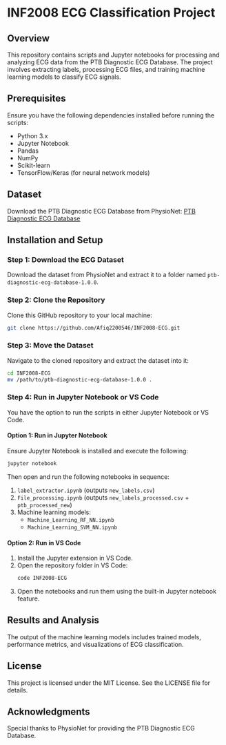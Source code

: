 # INF2008 ECG Classification Project

## Overview
This repository contains scripts and Jupyter notebooks for processing and analyzing ECG data from the PTB Diagnostic ECG Database. The project involves extracting labels, processing ECG files, and training machine learning models to classify ECG signals.

## Prerequisites
Ensure you have the following dependencies installed before running the scripts:
- Python 3.x
- Jupyter Notebook
- Pandas
- NumPy
- Scikit-learn
- TensorFlow/Keras (for neural network models)

## Dataset
Download the PTB Diagnostic ECG Database from PhysioNet:
[PTB Diagnostic ECG Database](https://www.physionet.org/static/published-projects/ptbdb/ptb-diagnostic-ecg-database-1.0.0.zip)

## Installation and Setup

### Step 1: Download the ECG Dataset
Download the dataset from PhysioNet and extract it to a folder named `ptb-diagnostic-ecg-database-1.0.0`.

### Step 2: Clone the Repository
Clone this GitHub repository to your local machine:
```sh
git clone https://github.com/Afiq2200546/INF2008-ECG.git
```

### Step 3: Move the Dataset
Navigate to the cloned repository and extract the dataset into it:
```sh
cd INF2008-ECG
mv /path/to/ptb-diagnostic-ecg-database-1.0.0 .
```

### Step 4: Run in Jupyter Notebook or VS Code
You have the option to run the scripts in either Jupyter Notebook or VS Code.

#### Option 1: Run in Jupyter Notebook
Ensure Jupyter Notebook is installed and execute the following:
```sh
jupyter notebook
```
Then open and run the following notebooks in sequence:
1. `label_extractor.ipynb` (outputs `new_labels.csv`)
2. `File_processing.ipynb` (outputs `new_labels_processed.csv` + `ptb_processed_new`)
3. Machine learning models:
   - `Machine_Learning_RF_NN.ipynb`
   - `Machine_Learning_SVM_NN.ipynb`

#### Option 2: Run in VS Code
1. Install the Jupyter extension in VS Code.
2. Open the repository folder in VS Code:
   ```sh
   code INF2008-ECG
   ```
3. Open the notebooks and run them using the built-in Jupyter notebook feature.

## Results and Analysis
The output of the machine learning models includes trained models, performance metrics, and visualizations of ECG classification.

## License
This project is licensed under the MIT License. See the LICENSE file for details.

## Acknowledgments
Special thanks to PhysioNet for providing the PTB Diagnostic ECG Database.
